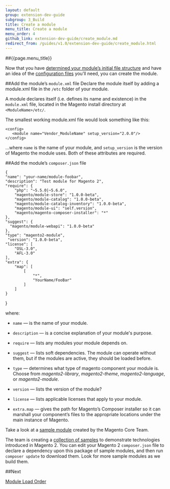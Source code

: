 ```yaml
---
layout: default
group: extension-dev-guide
subgroup: 3_Build
title: Create a module
menu_title: Create a module
menu_order: 4
github_link: extension-dev-guide/create_module.md
redirect_from: /guides/v1.0/extension-dev-guide/create_module.html
---
```

##{{page.menu_title}}

Now that you have [determined your module&#8217;s initial file structure](module-file-structure.html) and have an idea of the [configuration files](required-configuration-files.html) you&#8217;ll need, you can create the module.

##Add the module&#8217;s `module.xml` file
Declare the module itself by adding a module.xml file in the `/etc` folder of your module.

A module declares itself (i.e. defines its name and existence) in the `module.xml` file, located in the Magento install directory at `<ModuleName>/etc/`. 

The smallest working module.xml file would look something like this:

	<config>
       <module name="Vendor_ModuleName" setup_version="2.0.0"/>
	</config>

...where `name`  is the name of your module, and `setup_version` is the version of Magento the module uses. Both of these attributes are required.



##Add the module&#8217;s `composer.json` file


	{
    "name": "your-name/module-foobar",
    "description": "Test module for Magento 2",
    "require": {
        "php": "~5.5.0|~5.6.0",
        "magento/module-store": "1.0.0-beta",
        "magento/module-catalog": "1.0.0-beta",
        "magento/module-catalog-inventory": "1.0.0-beta",
        "magento/module-ui": "self.version",
        "magento/magento-composer-installer": "*"
    },
    "suggest": {
      "magento/module-webapi": "1.0.0-beta"
    },
    "type": "magento2-module",
     "version": "1.0.0-beta",
    "license": [
        "OSL-3.0",
        "AFL-3.0"
    ],
    "extra": {
        "map": [
            [
                "*",
                "YourName/FooBar"
            ]
        ]
    }
}


where:

* `name` &#8212; is the name of your module.
* `description` &#8212; is a concise explanation of your module's purpose.
* `require` &#8212; lists any modules your module depends on.
* `suggest` &#8212; lists soft dependencies. The module can operate without them, but if the modules are active, they should be loaded before.

* `type` &#8212; determines what type of magento component your module is. Choose from *magento2-library*, *magento2-theme*, *magento2-language*, or *magento2-module*.
* `version` &#8212; lists the version of the module?
* `license` &#8212; lists applicable licenses that apply to your module.
* `extra.map` &#8212; gives the path for Magento&#8217;s Composer installer so it can marshall your component&#8217;s files to the appropriate locations under the main instance of Magento.



<div class="bs-callout bs-callout-info" id="info">
  <p>Take a look at a <a href="https://github.com/magento/magento2-samples/tree/master/sample-module-minimal"> sample module</a> created by the Magento Core Team. </p>
  <p>The team is creating a <a href="https://github.com/magento/magento2-samples"> collection of samples</a> to demonstrate technologies introduced in Magento 2. You can edit your Magento 2 <code>composer.json</code> file to declare a dependency upon this package of sample modules, and then run <code>composer update</code> to download them. Look for more sample modules as we build them.</p>
 </div>



##Next

[Module Load Order](module-load-order.html)







